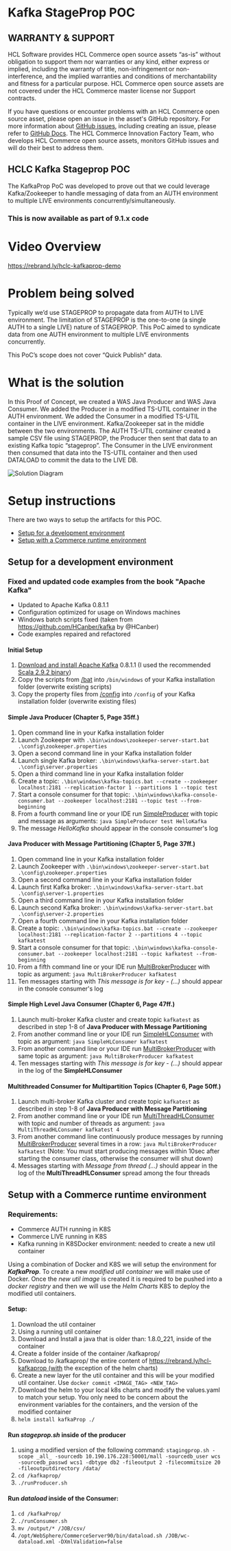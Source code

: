 # Kafka StageProp POC

## WARRANTY & SUPPORT 
HCL Software provides HCL Commerce open source assets “as-is” without obligation to support them nor warranties or any kind, either express or implied, including the warranty of title, non-infringement or non-interference, and the implied warranties and conditions of merchantability and fitness for a particular purpose. HCL Commerce open source assets are not covered under the HCL Commerce master license nor Support contracts.

If you have questions or encounter problems with an HCL Commerce open source asset, please open an issue in the asset's GitHub repository. For more information about [GitHub issues](https://docs.github.com/en/issues), including creating an issue, please refer to [GitHub Docs](https://docs.github.com/en). The HCL Commerce Innovation Factory Team, who develops HCL Commerce open source assets, monitors GitHub issues and will do their best to address them. 

## HCLC Kafka Stageprop POC
The KafkaProp PoC was developed to prove out that we could leverage Kafka/Zookeeper to handle messaging of data from an AUTH environment to multiple LIVE environments concurrently/simultaneously.
### This is now available as part of 9.1.x code

# Video Overview
https://rebrand.ly/hclc-kafkaprop-demo

# Problem being solved
Typically we’d use STAGEPROP to propagate data from AUTH to LIVE environment.  The limitation of STAGEPROP is the one-to-one (a single AUTH to a single LIVE) nature of STAGEPROP.  This PoC aimed to syndicate data from one AUTH environment to multiple LIVE environments concurrently.

This PoC’s scope does not cover “Quick Publish” data.

# What is the solution
In this Proof of Concept, we created a WAS Java Producer and WAS Java Consumer.  We added the Producer in a modified TS-UTIL container in the AUTH environment.  We added the Consumer in a modified TS-UTIL container in the LIVE environment.  Kafka/Zookeeper sat in the middle between the two environments.  The AUTH TS-UTIL container created a sample CSV file using STAGEPROP, the Producer then sent that data to an existing Kafka topic “stageprop”.  The Consumer in the LIVE environment then consumed that data into the TS-UTIL container and then used DATALOAD to commit the data to the LIVE DB.

![Solution Diagram](images/Solution_Diagram_1.png)

# Setup instructions
There are two ways to setup the artifacts for this POC.
- [Setup for a development environment](setup-for-a-development-environment)
- [Setup with a Commerce runtime environment](setup-with-a-commerce-runtime-environment)

## Setup for a development environment

### Fixed and updated code examples from the book "Apache Kafka"

* Updated to Apache Kafka 0.8.1.1
* Configuration optimized for usage on Windows machines
* Windows batch scripts fixed (taken from https://github.com/HCanber/kafka by @HCanber)
* Code examples repaired and refactored

#### Initial Setup

1. [Download and install Apache Kafka](http://kafka.apache.org/downloads.html) 0.8.1.1 (I used the recommended [Scala 2.9.2 binary](https://www.apache.org/dyn/closer.cgi?path=/kafka/0.8.1.1/kafka_2.9.2-0.8.1.1.tgz))
2. Copy the scripts from [/bat](/bat) into `/bin/windows` of your Kafka installation folder (overwrite existing scripts)
3. Copy the property files from [/config](/config) into `/config` of your Kafka installation folder (overwrite existing files)

#### Simple Java Producer (Chapter 5, Page 35ff.)

1. Open command line in your Kafka installation folder
2. Launch Zookeeper with `.\bin\windows\zookeeper-server-start.bat .\config\zookeeper.properties`
3. Open a second command line in your Kafka installation folder
4. Launch single Kafka broker: `.\bin\windows\kafka-server-start.bat .\config\server.properties`
5. Open a third command line in your Kafka installation folder
6. Create a topic: `.\bin\windows\kafka-topics.bat --create --zookeeper localhost:2181 --replication-factor 1 --partitions 1 --topic test`
7. Start a console consumer for that topic: `.\bin\windows\kafka-console-consumer.bat --zookeeper localhost:2181 --topic test --from-beginning`
8. From a fourth command line or your IDE run [SimpleProducer](/src/test/kafka/SimpleProducer.java) with topic and message as arguments: `java SimpleProducer test HelloKafka`
9. The message _HelloKafka_ should appear in the console consumer's log

#### Java Producer with Message Partitioning (Chapter 5, Page 37ff.)

1. Open command line in your Kafka installation folder
2. Launch Zookeeper with `.\bin\windows\zookeeper-server-start.bat .\config\zookeeper.properties`
3. Open a second command line in your Kafka installation folder
4. Launch first Kafka broker: `.\bin\windows\kafka-server-start.bat .\config\server-1.properties`
5. Open a third command line in your Kafka installation folder
6. Launch second Kafka broker: `.\bin\windows\kafka-server-start.bat .\config\server-2.properties`
7. Open a fourth command line in your Kafka installation folder
8. Create a topic: `.\bin\windows\kafka-topics.bat --create --zookeeper localhost:2181 --replication-factor 2 --partitions 4 --topic kafkatest`
9. Start a console consumer for that topic: `.\bin\windows\kafka-console-consumer.bat --zookeeper localhost:2181 --topic kafkatest --from-beginning`
10. From a fifth command line or your IDE run [MultiBrokerProducer](/src/test/kafka/MultiBrokerProducer.java) with topic as argument: `java MultiBrokerProducer kafkatest`
11. Ten messages starting with _This message is for key - (...)_ should appear in the console consumer's log

#### Simple High Level Java Consumer (Chapter 6, Page 47ff.)

1. Launch multi-broker Kafka cluster and create topic `kafkatest` as described in step 1-8 of __Java Producer with Message Partitioning__
2. From another command line or your IDE run [SimpleHLConsumer](/src/test/kafka/consumer/SimpleHLConsumer.java) with topic as argument: `java SimpleHLConsumer kafkatest`
3. From another command line or your IDE run [MultiBrokerProducer](/src/test/kafka/MultiBrokerProducer.java) with same topic as argument: `java MultiBrokerProducer kafkatest`
4. Ten messages starting with _This message is for key - (...)_ should appear in the log of the __SimpleHLConsumer__

#### Multithreaded Consumer for Multipartition Topics (Chapter 6, Page 50ff.)

1. Launch multi-broker Kafka cluster and create topic `kafkatest` as described in step 1-8 of __Java Producer with Message Partitioning__
2. From another command line or your IDE run [MultiThreadHLConsumer](/src/test/kafka/consumer/MultiThreadHLConsumer.java) with topic and number of threads as argument: `java MultiThreadHLConsumer kafkatest 4`
4. From another command line continuously produce messages by running [MultiBrokerProducer](/src/test/kafka/MultiBrokerProducer.java) several times in a row: `java MultiBrokerProducer kafkatest` (Note: You must start producing messages within 10sec after starting the consumer class, otherwise the consumer will shut down)
5. Messages starting with _Message from thread (...)_ should appear in the log of the __MultiThreadHLConsumer__ spread among the four threads

## Setup with a Commerce runtime environment
### Requirements:
- Commerce AUTH running in K8S
- Commerce LIVE running in K8S
- Kafka running in K8SDocker environment: needed to create a new util container

Using a combination of Docker and K8S we will setup the environment for ***KafkaProp***. To create a new _modified util container_ we will make use of Docker. Once the _new util image_ is created it is required to be pushed into a _docker registry_ and then we will use the _Helm Charts_ K8S to deploy the modified util containers.

#### Setup:
1. Download the util container
2. Using a running util container
3. Download and Install a java that is older than: 1.8.0_221, inside of the container
4. Create a folder inside of the container /kafkaprop/
5. Download to /kafkaprop/ the entire content of https://rebrand.ly/hcl-kafkaprop (with the exception of the helm charts)
6. Create a new layer for the util container and this will be your modified util container. Use `docker commit <IMAGE_TAG> <NEW_TAG>` 
7. Download the helm to your local k8s charts and modify the values.yaml to match your setup. You only need to be concern about the environment variables for the containers, and the version of the modified container
8. `helm install kafkaProp ./`

#### Run _stageprop.sh_ inside of the producer
1. using a modified version of the following command: `stagingprop.sh -scope _all_ -sourcedb 10.190.176.228:50001/mall -sourcedb_user wcs -sourcedb_passwd wcs1 -dbtype db2 -fileoutput 2 -filecommitsize 20 -fileoutputdirectory /data/`
2. `cd /kafkaprop/`
3. `./runProducer.sh`



#### Run _dataload_ inside of the Consumer:
1. `cd /kafkaProp/`
2. `./runConsumer.sh`
3. `mv /output/* /JOB/csv/`
4. `/opt/WebSphere/CommerceServer90/bin/dataload.sh /JOB/wc-dataload.xml -DXmlValidation=false`
